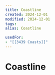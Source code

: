 ```yaml
---
title: Coastline
created: 2024-12-01
modified: 2024-12-01
tags: 
alias: Coastline

usedFor:
- "[[3439 Coasts]]"
---
```

# Coastline
